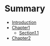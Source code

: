 # Summary

* [Introduction](README.md)
* [Chapter1](chapter1.md)
   * [Section1.1](section11.md)
* [Chapter2](chapter2.md)

